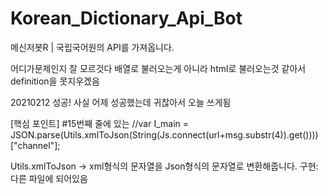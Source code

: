 # Korean_Dictionary_Api_Bot
메신저봇R | 국립국어원의 API를 가져옵니다.

어디가문제인지 잘 모르것다 배열로 불러오는게 아니라 html로 불러오는것 같아서 definition을 못지우겠음

20210212
성공! 사실 어제 성공했는데 귀찮아서 오늘 쓰게됨

[핵심 포인트]
#15번째 줄에 있는
//var I_main = JSON.parse(Utils.xmlToJson(String(Js.connect(url+msg.substr(4)).get())))["channel"];

Utils.xmlToJson
-> xml형식의 문자열을 Json형식의 문자열로 변환해줍니다.
구현: 다른 파일에 되어있음
